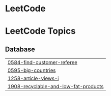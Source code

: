 # LeetCode
<!---LeetCode Topics Start-->
# LeetCode Topics
## Database
|  |
| ------- |
| [0584-find-customer-referee](https://github.com/fredjeong/LeetCode/tree/master/0584-find-customer-referee) |
| [0595-big-countries](https://github.com/fredjeong/LeetCode/tree/master/0595-big-countries) |
| [1258-article-views-i](https://github.com/fredjeong/LeetCode/tree/master/1258-article-views-i) |
| [1908-recyclable-and-low-fat-products](https://github.com/fredjeong/LeetCode/tree/master/1908-recyclable-and-low-fat-products) |
<!---LeetCode Topics End-->